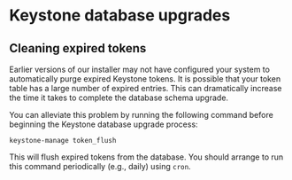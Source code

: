 # Keystone database upgrades

## Cleaning expired tokens

Earlier versions of our installer may not have configured your system
to automatically purge expired Keystone tokens.  It is possible that
your token table has a large number of expired entries.  This can
dramatically increase the time it takes to complete the database
schema upgrade.

You can alleviate this problem by running the following command before
beginning the Keystone database upgrade process:

    keystone-manage token_flush

This will flush expired tokens from the database.  You should arrange
to run this command periodically (e.g., daily) using `cron`.


